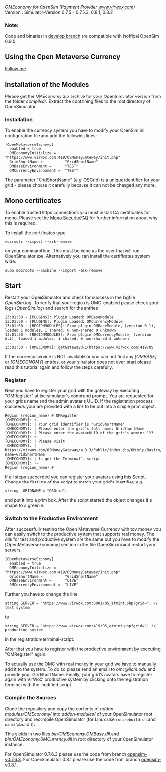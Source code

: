 *OMEconomy for OpenSim (Payment Provider www.virwox.com)*  
Version : Simulator-Version 0.7.5 - 0.7.6.3, 0.8.1, 0.8.2  

### Note:
Code and binaries in [develop branch](https://github.com/OpenMetaverseEconomy/OMEconomy-Modules/tree/develop) are compatible with inoffical OpenSim 0.9.0.


## Using the Open Metaverse Currency
  [Follow me](Docs/Register.md)

## Installation of the Modules

Please get the OMEconomy zip archive for your OpenSimulator version from the folder _compiled/_. Extract the containing files to the root directory of OpenSimulator.
<!--
You can either use the precompiled dlls from _Binaries/_ in this archive and put it into the bin/ directory of your OpenSimulator instance or compile the source on your own. If you decide to use the precompiled ones you can skip the next section.
-->

### Installation

To enable the currency system you have to modify your OpenSim.ini configuration file and add the following lines:

    [OpenMetaverseEconomy]
      enabled = true
      OMEconomyInitialize =    "https://www.virwox.com:419/OSMoneyGateway/init.php"
      GridShortName =          "GridShortName"
      OMBaseEnvironment =      "TEST"
      OMCurrencyEnvironment =  "TEST"

The parameter "GridShortName" (_e.g._ OSGrid) is a unique identifier for your grid - please choose it carefully because it can not be changed any more.

## Mono certificates

To enable trusted https connections you must install CA certificates for mono. Please see the [Mono SecurityFAQ](http://www.mono-project.com/docs/faq/security/) for further information about why this is required.

To install the certificates type

   `mozroots --import --ask-remove`
  
  on your command line. This must be done as the user that will run OpenSimulator.exe. Alternatively you can install the certificates system wide:

    sudo mozroots --machine --import -ask-remove

## Start

Restart your OpenSimulator and check for success in the logfile _OpenSim.log_. To verify that your region is OMC-enabled please check your logs (_OpenSim.log_) and search for the entries

    13:01:50 - [PLUGINS]: Plugin Loaded: OMBaseModule
    13:01:50 - [PLUGINS]: Plugin Loaded: OMCurrencyModule
    13:01:50 - [REGIONMODULES]: From plugin OMBaseModule, (version 0.1), loaded 1 modules, 1 shared, 0 non-shared 0 unknown
    13:01:50 - [REGIONMODULES]: From plugin OMCurrencyModule, (version 0.1), loaded 1 modules, 1 shared, 0 non-shared 0 unknown
    ...
    13:01:50 - [OMECONOMY]: getGatewayURL(https://www.virwox.com:419/OS

If the currency service is NOT available or you can not find any *[OMBASE]* or *[OMECONOMY]* entries, or your simulator does not even start please read this tutorial again and follow the steps carefully.
   
### Register

Next you have to register your grid with the gateway by executing "OMRegister" at the simulator's command prompt. You are requested for your grids name and the admin avatar's UUID. If the registration process succeeds your are provided with a link to be put into a simple prim object.

    Region (region_name) # OMRegister
    [OMECONOMY]: +-
    [OMECONOMY]: | Your grid identifier is "GridShortName"
    [OMECONOMY]: | Please enter the grid's full name: GridShortName
    [OMECONOMY]: | Please enter the avatarUUID of the grid's admin: 123
    [OMECONOMY]: +-
    [OMECONOMY]: | Please visit
    [OMECONOMY]: |   https://virwox.com/OSMoneyGateway/4.0.3/Public/index.php/OMHelp/Basics/Script?name=GridShortName
    [OMECONOMY]: | to get the Terminal's script
    [OMECONOMY]: +-
    Region (region_name) #

If all steps succeeded you can register your avatars using this [Script](./InworldScripts/OSgrid_TerminalScript.lsl). Change the first line of the script to match your grid's identifier, _e.g._

    string  GRIDNAME = "OSGrid";

and put it into a prim box. After the script started the object changes it's shape to a green V.

### Switch to the Productive Environment

After successfully testing the Open Metaverse Currency with toy money you can easily switch to the productive system that supports real money. The dlls for test and productive system are the same but you have to modify the [OpenMetaverseEconomy] section in the file OpenSim.ini and restart your servers.

    [OpenMetaverseEconomy]
      enabled = true
      OMEconomyInitialize =    "https://www.virwox.com:419/OSMoneyGateway/init.php"
      GridShortName =          "GridShortName"
      OMBaseEnvironment =      "LIVE"
      OMCurrencyEnvironment =  "LIVE"

Further you have to change the line

`string SERVER = "https://www.virwox.com:8001/OS_atmint.php?grid="; // test system`

to

`string SERVER = "https://www.virwox.com:419/OS_atmint.php?grid="; // production system`

in the registration-terminal-script. 

After that you have to register with the productive environment by executing "OMRegister" again.

To actually use the OMC with real money in your grid we have to manually add it to the system. To do so please send an email to _omc@iicm.edu_ and provide your GridShortName. Finally, your grid’s avatars have to register again with VirWoX’ productive system by clicking onto the registration terminal with the modified script.

### Compile the Sources

Clone the repository and copy the contents of  _addon-modules/OMEconomy/_ into _addon-modules/_ of your OpenSimulator root directory and recompile OpenSimulator (for Linux use `runprebuild.sh` and `nant`('xbuild')).
<!--
Change the configuration files _OMEconomy/prebuild.OMBase.xml_ and _OMEconomy/prebuild.OMCurrency.xml_ according to your OpenSimulator Version (either SEVEN\_THREE for OpenSimulator 0.7.3 or SEVEN\_FOUR for OpenSimulator 0.7.4)
-->
This yields in two files _bin/OMEconomy.OMBase.dll_ and _bin/OMEconomy.OMCurrency.dll_ in root directory of your OpenSimulator instance.


For OpenSimulator 0.7.6.3 please use the code from branch [opensim-v0.7.6.3](https://github.com/OpenMetaverseEconomy/OMEconomy-Modules/tree/opensim-v0.7.6.3).
For OpenSimulator 0.8.1 please use the code from branch [opensim-v0.8.1](https://github.com/OpenMetaverseEconomy/OMEconomy-Modules/tree/opensim-v0.8.1).


